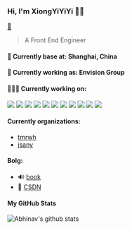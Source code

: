 
### Hi, I'm XiongYiYiYi 👨‍💻

[📧](leluo628@gmail.com)

> A Front End Engineer

#### 📍 Currently base at: Shanghai, China

#### 💼 Currently working as: Envision Group

#### 👨🏻‍💻 Currently working on:

<a src="https://www.javascript.com/"><img src="https://img.icons8.com/color/48/000000/javascript.png"/></a>
<a src="https://reactjs.org/"><img src="https://img.icons8.com/color/48/000000/react-native.png"/></a>
<a src="https://www.typescriptlang.org/"><img src="https://img.icons8.com/color/48/000000/typescript.png"/></a>
<a src="https://nodejs.org/"><img src="https://img.icons8.com/color/48/000000/nodejs.png"/></a>
<a src="https://www.mongodb.com/"><img src="https://img.icons8.com/color/48/000000/mongodb.png"/></a>
<a src="https://visualstudio.microsoft.com/"><img src="https://img.icons8.com/color/48/000000/visual-studio.png"/></a>
<a src="https://www.npmjs.com/"><img src="https://img.icons8.com/color/48/000000/npm.png"/></a>
<a src="https://getbootstrap.com/"><img src="https://img.icons8.com/color/48/000000/bootstrap.png"/></a>
<a src="https://github.com/"><img src="https://img.icons8.com/color/48/000000/github--v1.png"/></a>
<a src="https://www.w3schools.com/css/"><img src="https://img.icons8.com/color/48/000000/css3.png"/></a>
<a src="https://www.w3schools.com/html/"><img src="https://img.icons8.com/color/48/000000/html-5.png"/></a>

#### Currently organizations:

- [tmrwh](https://github.com/tmrwh)
- [jsany](https://github.com/jsany)

#### Bolg:

- 🔊 [book](https://github.com/Mr-jiangzhiguo/book)
- 👥 [CSDN](https://juejin.im/user/5bbc81526fb9a05d07195d26)

#### My GitHub Stats
![Abhinav's github stats](https://github-readme-stats.vercel.app/api?username=XiongYiYi&&show_icons=true&title_color=ffffff&icon_color=bb2acf&text_color=daf7dc&bg_color=151515)<br>
